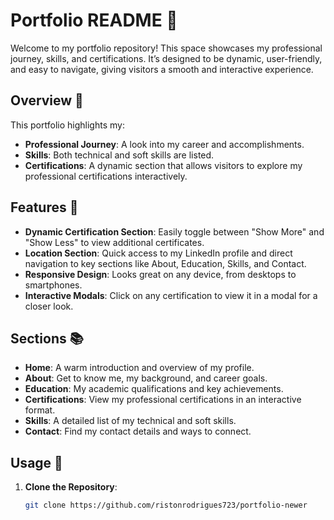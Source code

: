 # Portfolio README 🌟

Welcome to my portfolio repository! This space showcases my professional journey, skills, and certifications. It’s designed to be dynamic, user-friendly, and easy to navigate, giving visitors a smooth and interactive experience.

## Overview 📝

This portfolio highlights my:

- **Professional Journey**: A look into my career and accomplishments.
- **Skills**: Both technical and soft skills are listed.
- **Certifications**: A dynamic section that allows visitors to explore my professional certifications interactively.

## Features 🚀

- **Dynamic Certification Section**: Easily toggle between "Show More" and "Show Less" to view additional certificates.
- **Location Section**: Quick access to my LinkedIn profile and direct navigation to key sections like About, Education, Skills, and Contact.
- **Responsive Design**: Looks great on any device, from desktops to smartphones.
- **Interactive Modals**: Click on any certification to view it in a modal for a closer look.

## Sections 📚

- **Home**: A warm introduction and overview of my profile.
- **About**: Get to know me, my background, and career goals.
- **Education**: My academic qualifications and key achievements.
- **Certifications**: View my professional certifications in an interactive format.
- **Skills**: A detailed list of my technical and soft skills.
- **Contact**: Find my contact details and ways to connect.

## Usage 🔧

1. **Clone the Repository**:
   ```bash
   git clone https://github.com/ristonrodrigues723/portfolio-newer
